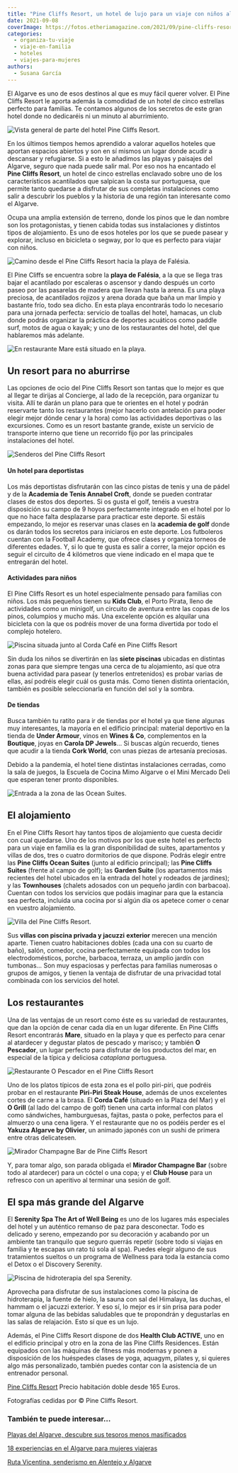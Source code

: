 ```yaml
---
title: "Pine Cliffs Resort, un hotel de lujo para un viaje con niños al Algarve"
date: 2021-09-08
coverImage: https://fotos.etheriamagazine.com/2021/09/pine-cliffs-resort-champagne-bar.jpg
categories: 
  - organiza-tu-viaje
  - viaje-en-familia
  - hoteles
  - viajes-para-mujeres
authors: 
  - Susana García
---
```


El Algarve es uno de esos destinos al que es muy fácil querer volver. El Pine Cliffs Resort le aporta además la comodidad de un hotel de cinco estrellas perfecto para familias. Te contamos algunos de los secretos de este gran hotel donde no dedicaréis ni un minuto al aburrimiento.

![Vista general de parte del hotel Pine Cliffs Resort.](https://fotos.etheriamagazine.com/2021/09/Pine-cliffs-general.jpg "Vista general de parte del hotel Pine Cliffs Resort.")

En los últimos tiempos hemos aprendido a valorar aquellos hoteles que aportan espacios 
abiertos y son en sí mismos un lugar donde acudir a descansar y refugiarse. Si a esto le 
añadimos las playas y paisajes del Algarve, seguro que nada puede salir mal. Por eso nos 
ha encantado el **Pine Cliffs Resort**, un hotel de cinco estrellas enclavado sobre uno 
de los característicos acantilados que salpican la costa sur portuguesa, que permite 
tanto quedarse a disfrutar de sus completas instalaciones como salir a descubrir los 
pueblos y la historia de una región tan interesante como el Algarve. 

Ocupa una amplia extensión de terreno, donde los pinos que le dan nombre son los 
protagonistas, y tienen cabida todas sus instalaciones y distintos tipos de alojamiento. 
Es uno de esos hoteles por los que se puede pasear y explorar, incluso en bicicleta o 
segway, por lo que es perfecto para viajar con niños. 

![Camino desde el Pine Cliffs Resort hacia la playa de Falésia.](https://fotos.etheriamagazine.com/2021/09/pine-cliffs-resort-bajada-playa.jpg "Camino desde el Pine Cliffs Resort hacia la playa de Falésia.")

El Pine Cliffs se encuentra sobre la **playa de Falésia**, a la que se llega tras bajar 
el acantilado por escaleras o ascensor y dando después un corto paseo por las pasarelas 
de madera que llevan hasta la arena. Es una playa preciosa, de acantilados rojizos y 
arena dorada que baña un mar limpio y bastante frío, todo sea dicho. En esta playa 
encontrarás todo lo necesario para una jornada perfecta: servicio de toallas del hotel, 
hamacas, un club donde podrás organizar la práctica de deportes acuáticos como paddle 
surf, motos de agua o kayak; y uno de los restaurantes del hotel, del que hablaremos más 
adelante. 

![En restaurante Mare está situado en la playa.](https://fotos.etheriamagazine.com/2021/09/pine-cliffs-resort-restaurante-mare.jpg "El restaurante Mare está situado en la playa de Falésia.")

## Un resort para no aburrirse

Las opciones de ocio del Pine Cliffs Resort son tantas que lo mejor es que al llegar te 
dirijas al Concierge, al lado de la recepción, para organizar tu visita. Allí te darán 
un plano para que te orientes en el hotel y podrán reservarte tanto los restaurantes 
(mejor hacerlo con antelación para poder elegir mejor dónde cenar y la hora) como las 
actividades deportivas o las excursiones. Como es un resort bastante grande, existe un 
servicio de transporte interno que tiene un recorrido fijo por las principales 
instalaciones del hotel. 

![Senderos del Pine Cliffs Resort](https://fotos.etheriamagazine.com/2021/09/pine-cliffs-resort-paseo-pinos.jpg "El hotel está lleno de senderos entre pinos para dar agradables paseos a pie o en bicicleta.")

#### Un hotel para deportistas

Los más deportistas disfrutarán con las cinco pistas de tenis y una de pádel y de la 
**Academia de Tenis Annabel Croft**, donde se pueden contratar clases de estos dos 
deportes. Si os gusta el golf, tenéis a vuestra disposición su campo de 9 hoyos 
perfectamente integrado en el hotel por lo que no hace falta desplazarse para practicar 
este deporte. Si estáis empezando, lo mejor es reservar unas clases en la **academia de 
golf** donde os darán todos los secretos para iniciaros en este deporte. Los futboleros 
cuentan con la Football Academy, que ofrece clases y organiza torneos de diferentes 
edades. Y, si lo que te gusta es salir a correr, la mejor opción es seguir el circuito 
de 4 kilómetros que viene indicado en el mapa que te entregarán del hotel. 

#### Actividades para niños

El Pine Cliffs Resort es un hotel especialmente pensado para familias con niños. Los más 
pequeños tienen su **Kids Club**, el Porto Pirata, lleno de actividades como un 
minigolf, un circuito de aventura entre las copas de los pinos, columpios y mucho más. 
Una excelente opción es alquilar una bicicleta con la que os podréis mover de una forma 
divertida por todo el complejo hotelero. 

![Piscina situada junto al Corda Café en Pine Cliffs Resort](https://fotos.etheriamagazine.com/2021/09/pine-cliffs-corda-cafe.jpg "Piscina situada junto al Corda Café.")

Sin duda los niños se divertirán en las **siete piscinas** ubicadas en distintas zonas 
para que siempre tengas una cerca de tu alojamiento, así que otra buena actividad para 
pasear (y tenerlos entretenidos) es probar varias de ellas, así podréis elegir cuál os 
gusta más. Como tienen distinta orientación, también es posible seleccionarla en función 
del sol y la sombra. 

#### De tiendas

Busca también tu ratito para ir de tiendas por el hotel ya que tiene algunas muy 
interesantes, la mayoría en el edificio principal: material deportivo en la tienda de 
**Under Armour**, vinos en **Wines & Co**, complementos en la **Boutique**, joyas en 
**Carola DP Jewels**… Si buscas algún recuerdo, tienes que acudir a la tienda **Cork 
World**, con unas piezas de artesanía preciosas. 

Debido a la pandemia, el hotel tiene distintas instalaciones cerradas, como la sala de 
juegos, la Escuela de Cocina Mimo Algarve o el Mini Mercado Deli que esperan tener 
pronto disponibles. 

![Entrada a la zona de las Ocean Suites.](https://fotos.etheriamagazine.com/2021/09/pine-cliffs-resort-ocean-suites.jpg "Entrada a la zona de las Ocean Suites.")

## El alojamiento

En el Pine Cliffs Resort hay tantos tipos de alojamiento que cuesta decidir con cual 
quedarse. Uno de los motivos por los que este hotel es perfecto para un viaje en familia 
es la gran disponibilidad de suites, apartamentos y villas de dos, tres o cuatro 
dormitorios de que dispone. Podrás elegir entre las **Pine Cliffs Ocean Suites** (junto 
al edificio principal); las **Pine Cliffs Suites** (frente al campo de golf); las 
**Garden Suite** (los apartamentos más recientes del hotel ubicados en la entrada del 
hotel y rodeados de jardines); y las **Townhouses** (chalets adosados con un pequeño 
jardín con barbacoa). Cuentan con todos los servicios que podáis imaginar para que la 
estancia sea perfecta, incluida una cocina por si algún día os apetece comer o cenar en 
vuestro alojamiento. 

![Villa del Pine Cliffs Resort.](https://fotos.etheriamagazine.com/2021/09/pine-cliffs-resort-villa.jpg "Villa del Pine Cliffs Resort.")

Sus **villas con piscina privada y jacuzzi** **exterior** merecen una mención aparte. 
Tienen cuatro habitaciones dobles (cada una con su cuarto de baño), salón, comedor, 
cocina perfectamente equipada con todos los electrodomésticos, porche, barbacoa, 
terraza, un amplio jardín con tumbonas… Son muy espaciosas y perfectas para familias 
numerosas o grupos de amigos, y tienen la ventaja de disfrutar de una privacidad total 
combinada con los servicios del hotel. 

## Los restaurantes

Una de las ventajas de un resort como éste es su variedad de restaurantes, que dan la 
opción de cenar cada día en un lugar diferente. En Pine Cliffs Resort encontrarás 
**Mare**, situado en la playa y que es perfecto para cenar al atardecer y degustar 
platos de pescado y marisco; y también **O Pescador**, un lugar perfecto para disfrutar 
de los productos del mar, en especial de la típica y deliciosa _cataplana_ portuguesa. 

![Restaurante O Pescador en el Pine Cliffs Resort](https://fotos.etheriamagazine.com/2021/09/Pine-cliffs-Pescador.jpg "Restaurante O Pescador.")

Uno de los platos típicos de esta zona es el pollo piri-piri, que podréis probar en el 
restaurante **Piri-Piri Steak House**, además de unos excelentes cortes de carne a la 
brasa. El **Corda Café** (situado en la Plaza del Mar) y el **O Grill** (al lado del 
campo de golf) tienen una carta informal con platos como sándwiches, hamburguesas, 
fajitas, pasta o poke, perfectos para el almuerzo o una cena ligera. Y el restaurante 
que no os podéis perder es el **Yakuza Algarve by Olivier**, un animado japonés con un 
sushi de primera entre otras delicatesen. 

![Mirador Champagne Bar de Pine Cliffs Resort](https://fotos.etheriamagazine.com/2021/09/pine-cliffs-resort-champagne-bar.jpg "El Mirador Champagne Bar tiene una ubicación privilegiada.")

Y, para tomar algo, son parada obligada el **Mirador Champagne Bar** (sobre todo al 
atardecer) para un cóctel o una copa; y el **Club House** para un refresco con un 
aperitivo al terminar una sesión de golf. 

## El spa más grande del Algarve

El **Serenity Spa The Art of Well Being** es uno de los lugares más especiales del hotel 
y un auténtico remanso de paz para desconectar. Todo es delicado y sereno, empezando por 
su decoración y acabando por un ambiente tan tranquilo que seguro querrás repetir (sobre 
todo si viajas en familia y te escapas un rato tú sola al spa). Puedes elegir alguno de 
sus tratamientos sueltos o un programa de Wellness para toda la estancia como el Detox o 
el Discovery Serenity. 

![Piscina de hidroterapia del spa Serenity.](https://fotos.etheriamagazine.com/2021/09/pine-cliffs-resort-spa.jpg "Piscina de hidroterapia del Serenity Spa.")

Aprovecha para disfrutar de sus instalaciones como la piscina de hidroterapia, la fuente 
de hielo, la sauna con sal del Himalaya, las duchas, el hammam o el jacuzzi exterior. Y 
eso sí, lo mejor es ir sin prisa para poder tomar alguna de las bebidas saludables que 
te propondrán y degustarlas en las salas de relajación. Esto sí que es un lujo. 

Además, el Pine Cliffs Resort dispone de dos **Health Club ACTIVE**, uno en el edificio 
principal y otro en la zona de las Pine Cliffs Residences. Están equipados con las 
máquinas de fitness más modernas y ponen a disposición de los huéspedes clases de yoga, 
aquagym, pilates y, si quieres algo más personalizado, también puedes contar con la 
asistencia de un entrenador personal. 

[Pine Cliffs Resort](https://www.pinecliffs.com/en/) Precio habitación doble desde 165 
Euros. 

Fotografías cedidas por © Pine Cliffs Resort. 

### También te puede interesar...

[Playas del Algarve, descubre sus tesoros menos 
masificados](https://etheriamagazine.com/2020/06/19/viajar-sola-playas-tranquilas-para-disfrutar-del-algarve/) 

[18 experiencias en el Algarve para mujeres 
viajeras](https://etheriamagazine.com/2020/08/07/18-experiencias-si-viajas-sola-al-algarve/) 

[Ruta Vicentina, senderismo en Alentejo y 
Algarve](https://etheriamagazine.com/2018/07/25/ruta-vicentina-en-alentejo-y-algarve-mujeres-aventura-portugal/)
